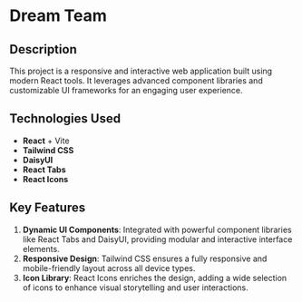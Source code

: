 # Dream Team

## Description
This project is a responsive and interactive web application built using modern React tools. It leverages advanced component libraries and customizable UI frameworks for an engaging user experience.

## Technologies Used
- **React** + Vite
- **Tailwind CSS**
- **DaisyUI**
- **React Tabs**
- **React Icons**

## Key Features
1. **Dynamic UI Components**: Integrated with powerful component libraries like React Tabs and DaisyUI, providing modular and interactive interface elements.
2. **Responsive Design**: Tailwind CSS ensures a fully responsive and mobile-friendly layout across all device types.
3. **Icon Library**: React Icons enriches the design, adding a wide selection of icons to enhance visual storytelling and user interactions.

